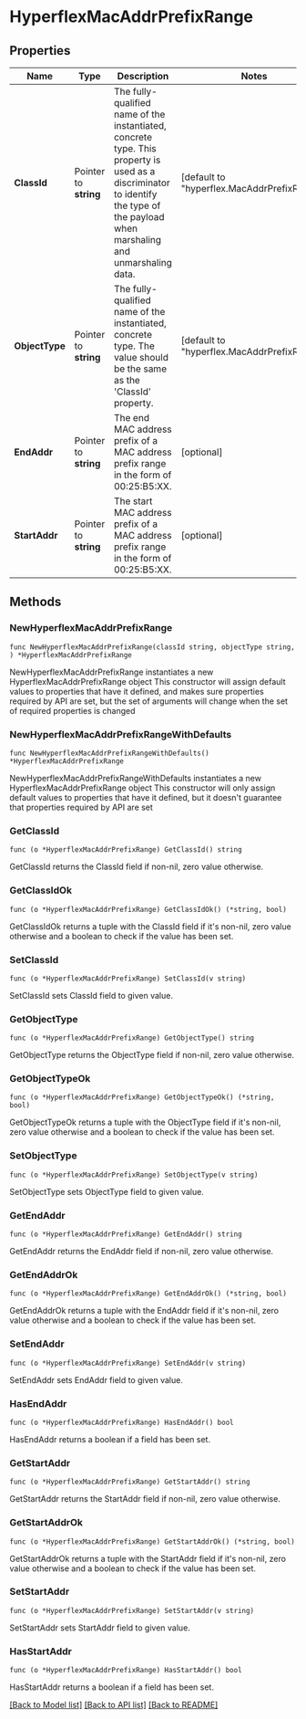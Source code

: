 # HyperflexMacAddrPrefixRange

## Properties

Name | Type | Description | Notes
------------ | ------------- | ------------- | -------------
**ClassId** | Pointer to **string** | The fully-qualified name of the instantiated, concrete type. This property is used as a discriminator to identify the type of the payload when marshaling and unmarshaling data. | [default to "hyperflex.MacAddrPrefixRange"]
**ObjectType** | Pointer to **string** | The fully-qualified name of the instantiated, concrete type. The value should be the same as the &#39;ClassId&#39; property. | [default to "hyperflex.MacAddrPrefixRange"]
**EndAddr** | Pointer to **string** | The end MAC address prefix of a MAC address prefix range in the form of 00:25:B5:XX. | [optional] 
**StartAddr** | Pointer to **string** | The start MAC address prefix of a MAC address prefix range in the form of 00:25:B5:XX. | [optional] 

## Methods

### NewHyperflexMacAddrPrefixRange

`func NewHyperflexMacAddrPrefixRange(classId string, objectType string, ) *HyperflexMacAddrPrefixRange`

NewHyperflexMacAddrPrefixRange instantiates a new HyperflexMacAddrPrefixRange object
This constructor will assign default values to properties that have it defined,
and makes sure properties required by API are set, but the set of arguments
will change when the set of required properties is changed

### NewHyperflexMacAddrPrefixRangeWithDefaults

`func NewHyperflexMacAddrPrefixRangeWithDefaults() *HyperflexMacAddrPrefixRange`

NewHyperflexMacAddrPrefixRangeWithDefaults instantiates a new HyperflexMacAddrPrefixRange object
This constructor will only assign default values to properties that have it defined,
but it doesn't guarantee that properties required by API are set

### GetClassId

`func (o *HyperflexMacAddrPrefixRange) GetClassId() string`

GetClassId returns the ClassId field if non-nil, zero value otherwise.

### GetClassIdOk

`func (o *HyperflexMacAddrPrefixRange) GetClassIdOk() (*string, bool)`

GetClassIdOk returns a tuple with the ClassId field if it's non-nil, zero value otherwise
and a boolean to check if the value has been set.

### SetClassId

`func (o *HyperflexMacAddrPrefixRange) SetClassId(v string)`

SetClassId sets ClassId field to given value.


### GetObjectType

`func (o *HyperflexMacAddrPrefixRange) GetObjectType() string`

GetObjectType returns the ObjectType field if non-nil, zero value otherwise.

### GetObjectTypeOk

`func (o *HyperflexMacAddrPrefixRange) GetObjectTypeOk() (*string, bool)`

GetObjectTypeOk returns a tuple with the ObjectType field if it's non-nil, zero value otherwise
and a boolean to check if the value has been set.

### SetObjectType

`func (o *HyperflexMacAddrPrefixRange) SetObjectType(v string)`

SetObjectType sets ObjectType field to given value.


### GetEndAddr

`func (o *HyperflexMacAddrPrefixRange) GetEndAddr() string`

GetEndAddr returns the EndAddr field if non-nil, zero value otherwise.

### GetEndAddrOk

`func (o *HyperflexMacAddrPrefixRange) GetEndAddrOk() (*string, bool)`

GetEndAddrOk returns a tuple with the EndAddr field if it's non-nil, zero value otherwise
and a boolean to check if the value has been set.

### SetEndAddr

`func (o *HyperflexMacAddrPrefixRange) SetEndAddr(v string)`

SetEndAddr sets EndAddr field to given value.

### HasEndAddr

`func (o *HyperflexMacAddrPrefixRange) HasEndAddr() bool`

HasEndAddr returns a boolean if a field has been set.

### GetStartAddr

`func (o *HyperflexMacAddrPrefixRange) GetStartAddr() string`

GetStartAddr returns the StartAddr field if non-nil, zero value otherwise.

### GetStartAddrOk

`func (o *HyperflexMacAddrPrefixRange) GetStartAddrOk() (*string, bool)`

GetStartAddrOk returns a tuple with the StartAddr field if it's non-nil, zero value otherwise
and a boolean to check if the value has been set.

### SetStartAddr

`func (o *HyperflexMacAddrPrefixRange) SetStartAddr(v string)`

SetStartAddr sets StartAddr field to given value.

### HasStartAddr

`func (o *HyperflexMacAddrPrefixRange) HasStartAddr() bool`

HasStartAddr returns a boolean if a field has been set.


[[Back to Model list]](../README.md#documentation-for-models) [[Back to API list]](../README.md#documentation-for-api-endpoints) [[Back to README]](../README.md)


